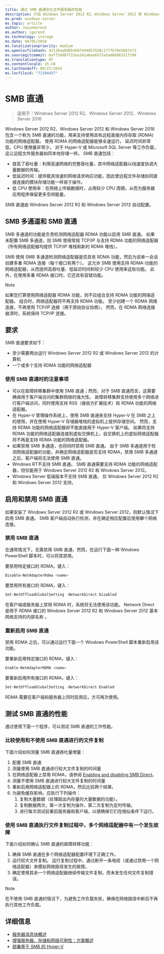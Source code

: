 ```yaml
---
title: 通过 SMB 直通优化文件服务器的性能
description: 介绍 Windows Server 2012 R2、Windows Server 2012 和 Windows Server 2016 中的 SMB 直通功能。
ms.prod: windows-server
ms.topic: article
author: JasonGerend
ms.author: jgerend
ms.technology: storage
ms.date: 04/05/2018
ms.localizationpriority: medium
ms.openlocfilehash: 41126aa0d054607449d57928c1777679e5087e73
ms.sourcegitcommit: 6aff3d88ff22ea141a6ea6572a5ad8dd6321f199
ms.translationtype: HT
ms.contentlocale: zh-CN
ms.lasthandoff: 09/27/2019
ms.locfileid: "71394457"
---
```

# <a name="smb-direct"></a>SMB 直通

>适用于：Windows Server 2012 R2、Windows Server 2012、Windows Server 2016

Windows Server 2012 R2、Windows Server 2012 和 Windows Server 2016 包含一个称为 SMB 直通的功能，用来支持使用具有远程直接内存存取 (RDMA) 功能的网络适配器。 使用 RDMA 的网络适配器能够全速运行， 延迟时间非常低，CPU 使用量非常少。 对于 Hyper-V 或 Microsoft SQL Server 等工作负载，这让远程文件服务器如同本地存储一样。 SMB 直通包括：

- 提高了吞吐量：利用高速网络的完整吞吐量，其中网络适配器以线速度协调大量数据的传输。
- 低延迟时间：提供极其快速的网络请求响应功能，因此使远程文件存储如同直接连接的模块存储功能一样易于操作。
- 低 CPU 使用率：在网络上传输数据时，占用较少 CPU 周期，从而为服务器应用程序保留更多空闲能量。

SMB 直通由 Windows Server 2012 R2 和 Windows Server 2012 自动配置。

## <a name="smb-multichannel-and-smb-direct"></a>SMB 多通道和 SMB 直通

SMB 多通道的功能是负责检测网络适配器 RDMA 功能以启用 SMB 直通。 如果未配置 SMB 多通道，则 SMB 使用常规 TCP/IP 与支持 RDMA 功能的网络适配器（所有网络适配器均提供 TCP/IP 堆栈和新的 RDMA 堆栈）。

SMB 使用 SMB 多通道检测网络适配器是否具有 RDMA 功能，然后为该单一会话创建多重 RDMA 连接（每个接口有两个）。 这允许 SMB 使用支持 RDMA-功能的网络适配器，从而提供高吞吐量、低延迟时间和较少 CPU 使用率这些功能。 此外，在使用多重 RDMA 接口时，它还具有容错功能。

>[!NOTE]
>如果您打算使用网络适配器 RDMA 功能，则不应组合支持 RDMA 功能的网络适配器。 组合时，网络适配器将不再支持 RDMA 功能。
>至少创建一个 RDMA 网络连接，不再使用 TCP/IP 连接（用于原始协议协商）。 然而，在 RDMA 网络连接崩溃时，系统保持 TCP/IP 连接。

## <a name="requirements"></a>要求

SMB 直通要求如下：

- 至少需要两台运行 Windows Server 2012 R2 或 Windows Server 2012 的计算机
- 一个或多个支持 RDMA 功能的网络适配器

### <a name="considerations-when-using-smb-direct"></a>使用 SMB 直通时的注意事项

- 可以在故障转移集群中使用 SMB 直通；然而，对于 SMB 直通而言，这需要确保用于客户端访问的集群网络的强大性。 故障转移集群支持使用多个网络进行客户端访问，同时使用支持 RSS（接收方扩展技术）和 RDMA 功能的网络适配器。
- 在 Hyper-V 管理操作系统上，使用 SMB 直通来支持 Hyper-V 在 SMB 之上的使用，并在使用 Hyper-V 存储器堆栈的虚拟机上提供存储空间。 然而，支持 RDMA 功能的网络适配器却不能直接用于 Hyper-V 客户端。 如果将支持 RDMA 功能的网络适配器连接到虚拟交换机上，自交换机上的虚拟网络适配器将不再是支持 RDMA 功能的网络适配器。
- 如果禁用 SMB 多通道，也将同时禁用 SMB 直通。 由于 SMB 多通道用于检测网络适配器的功能，并确定网络适配器是否支持 RDMA，禁用 SMB 多通道之后，客户端将无法使用 SMB 直通。
- Windows RT不支持 SMB 直通。 SMB 直通需要支持 RDMA 功能的网络适配器，但仅能用于 Windows Server 2012 R2 和 Windows Server 2012。
- Windows Server 低端版本不支持 SMB 直通。 仅 Windows Server 2012 R2 和 Windows Server 2012 支持。

## <a name="enabling-and-disabling-smb-direct"></a>启用和禁用 SMB 直通

如果安装了 Windows Server 2012 R2 或 Windows Server 2012，则默认情况下启用 SMB 直通。 SMB 客户端自动执行检测，并在确定相应配置后使用攀个网络连接。

### <a name="disable-smb-direct"></a>禁用 SMB 直通

在通常情况下，无需禁用 SMB 直通，然而，在运行下面一种 Windows PowerShell 脚本时，可以将其禁用。

要禁用特定接口的 RDMA，键入：

```PowerShell
Disable-NetAdapterRdma <name>
```

要禁用所有接口的 RDMA，键入：

```PowerShell
Set-NetOffloadGlobalSetting -NetworkDirect Disabled
```

在客户端或服务器上禁用 RDMA 时，系统将无法使用该功能。 Network Direct 是用于 RDMA 接口的 Windows Server 2012 R2 和 Windows Server 2012 基本网络支持的内部名称  。

### <a name="re-enable-smb-direct"></a>重新启用 SMB 直通

禁用 RDMA 之后，可以通过运行下面一个 Windows PowerShell 脚本重新启用该功能。

要重新启用特定接口的 RDMA，键入：

```PowerShell
Enable-NetAdapterRDMA <name>
```

要重新启用所有接口的 RDMA，键入：

```PowerShell
Set-NetOffloadGlobalSetting -NetworkDirect Enabled
```

RDMA 需要在客户端和服务器上同时启用后，方可再次使用。

## <a name="test-performance-of-smb-direct"></a>测试 SMB 直通的性能

通过使用下面一个程序，可以测试 SMB 直通的工作性能。

### <a name="compare-a-file-copy-with-and-without-using-smb-direct"></a>比较使用和不使用 SMB 直通进行的文件复制

下面介绍如何测量 SMB 直通吞吐量增量：

1. 配置 SMB 直通
2. 测量使用 SMB 直通进行较大文件复制的时间量
3. 在网络适配器上禁用 RDMA，请参阅 [Enabling and disabling SMB Direct](#enabling-and-disabling-smb-direct)。
4. 测量不使用 SMB 直通进行较大文件复制的时间量
5. 重新启用网络适配器上的 RDMA，然后比较两个结果。
6. 为避免缓存影响，应执行下列操作：
    1. 复制大量数据（处理超出内存量的大量数据的功能）。
    2. 复制数据两次，第一次复制为操作，第二次复制为定时传输。
    3. 进行每次测试前重启服务器和客户端，以便确保它们在相似条件下运行。

### <a name="fail-one-of-multiple-network-adapters-during-a-file-copy-with-smb-direct"></a>使用 SMB 直通执行文件复制过程中，多个网络适配器中有一个发生故障

下面介绍如何确认 SMB 直通的故障转移功能：

1. 确保 SMB 直通在多个网络适配器配置环境下正确工作。
2. 运行较大文件复制。 运行复制过程中，通过断开一条电缆（或通过禁用一个网络适配器）来模拟网络路径发生的故障。
3. 确定使用其余一个网络适配器继续传输文件复制，而未发生任何文件复制错误。

>[!NOTE]
>在不使用 SMB 直通的情况下，为避免工作负载失败，确保在网络路径中断后不再执行其他工作负载。

## <a name="more-information"></a>详细信息

- [服务器消息块概述](file-server-smb-overview.md)
- [增强服务器、存储和网络可用性：方案概述](<https://docs.microsoft.com/previous-versions/windows/it-pro/windows-server-2012-r2-and-2012/hh831437(v%3dws.11)>)
- [部署基于 SMB 的 Hyper-V](<https://docs.microsoft.com/previous-versions/windows/it-pro/windows-server-2012-r2-and-2012/jj134187(v%3dws.11)>)
